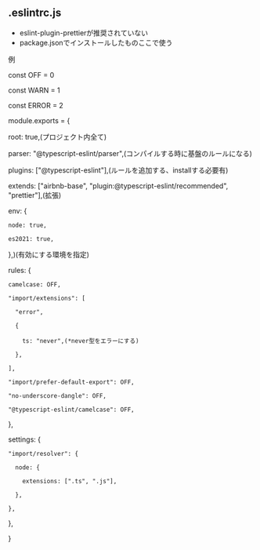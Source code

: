 ## .eslintrc.js

- eslint-plugin-prettierが推奨されていない
- package.jsonでインストールしたものここで使う

例

const OFF = 0 

const WARN = 1 

const ERROR = 2 

module.exports = {

  root: true,(プロジェクト内全て)

  parser: "@typescript-eslint/parser",(コンパイルする時に基盤のルールになる)

  plugins: ["@typescript-eslint"],(ルールを追加する、installする必要有)

  extends: ["airbnb-base", "plugin:@typescript-eslint/recommended", "prettier"],(拡張)

  env: {

    node: true,

    es2021: true,

  },)(有効にする環境を指定)

  rules: {

    camelcase: OFF,

    "import/extensions": [

      "error",

      {

        ts: "never",(*never型をエラーにする)

      },

    ],

    "import/prefer-default-export": OFF,

    "no-underscore-dangle": OFF,

    "@typescript-eslint/camelcase": OFF,

  },

  settings: {

    "import/resolver": {

      node: {

        extensions: [".ts", ".js"],

      },

    },

  },

}